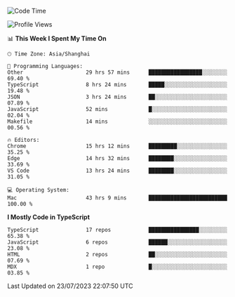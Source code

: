 <!--START_SECTION:waka-->
![Code Time](http://img.shields.io/badge/Code%20Time-4%2C866%20hrs%201%20min-blue)

![Profile Views](http://img.shields.io/badge/Profile%20Views-0-blue)

📊 **This Week I Spent My Time On** 

```text
🕑︎ Time Zone: Asia/Shanghai

💬 Programming Languages: 
Other                    29 hrs 57 mins      █████████████████░░░░░░░░   69.40 % 
TypeScript               8 hrs 24 mins       █████░░░░░░░░░░░░░░░░░░░░   19.48 % 
JSON                     3 hrs 24 mins       ██░░░░░░░░░░░░░░░░░░░░░░░   07.89 % 
JavaScript               52 mins             █░░░░░░░░░░░░░░░░░░░░░░░░   02.04 % 
Makefile                 14 mins             ░░░░░░░░░░░░░░░░░░░░░░░░░   00.56 % 

🔥 Editors: 
Chrome                   15 hrs 12 mins      █████████░░░░░░░░░░░░░░░░   35.25 % 
Edge                     14 hrs 32 mins      ████████░░░░░░░░░░░░░░░░░   33.69 % 
VS Code                  13 hrs 24 mins      ████████░░░░░░░░░░░░░░░░░   31.05 % 

💻 Operating System: 
Mac                      43 hrs 9 mins       █████████████████████████   100.00 % 
```

**I Mostly Code in TypeScript** 

```text
TypeScript               17 repos            ████████████████░░░░░░░░░   65.38 % 
JavaScript               6 repos             ██████░░░░░░░░░░░░░░░░░░░   23.08 % 
HTML                     2 repos             ██░░░░░░░░░░░░░░░░░░░░░░░   07.69 % 
MDX                      1 repo              █░░░░░░░░░░░░░░░░░░░░░░░░   03.85 % 
```




 Last Updated on 23/07/2023 22:07:50 UTC
<!--END_SECTION:waka-->
